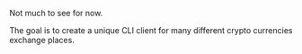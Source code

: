 Not much to see for now.

The goal is to create a unique CLI client for many different crypto currencies exchange places.
